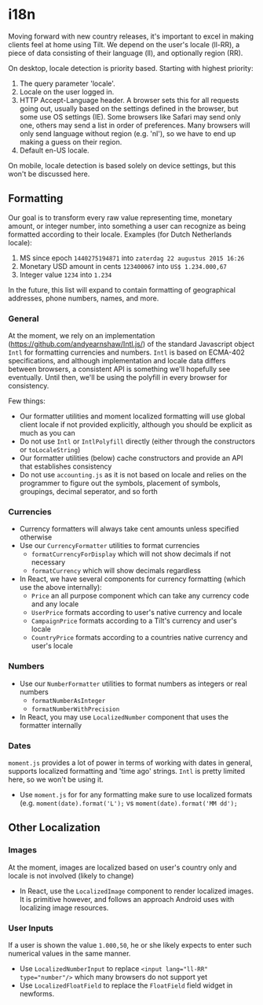 # i18n
Moving forward with new country releases, it's important to excel in making clients feel at home using Tilt. We depend on the user's locale (ll-RR), a piece of data consisting of their language (ll), and optionally region (RR). 

On desktop, locale detection is priority based. Starting with highest priority:

1. The query parameter 'locale'.
2. Locale on the user logged in.
3. HTTP Accept-Language header. A browser sets this for all requests going out, usually based on the settings defined in the browser, but some use OS settings (IE). Some browsers like Safari may send only one, others may send a list in order of preferences. Many browsers will only send language without region (e.g. 'nl'), so we have to end up making a guess on their region.
4. Default en-US locale.

On mobile, locale detection is based solely on device settings, but this won't be discussed here.

## Formatting
Our goal is to transform every raw value representing time, monetary amount, or integer number, into something a user can recognize as being formatted according to their locale. Examples (for Dutch Netherlands locale):

1. MS since epoch ```1440275194871``` into ```zaterdag 22 augustus 2015 16:26```
2. Monetary USD amount in cents ```123400067``` into ```US$ 1.234.000,67```
3. Integer value ```1234``` into ```1.234```

In the future, this list will expand to contain formatting of geographical addresses, phone numbers, names, and more.

### General
At the moment, we rely on an implementation (https://github.com/andyearnshaw/Intl.js/) of the standard Javascript object ```Intl``` for formatting currencies and numbers. ```Intl``` is based on ECMA-402 specifications, and although implementation and locale data differs between browsers, a consistent API is something we'll hopefully see eventually. Until then, we'll be using the polyfill in every browser for consistency.

Few things:
* Our formatter utilities and moment localized formatting will use global client locale if not provided explicitly, although you should be explicit as much as you can
* Do not use ```Intl``` or ```IntlPolyfill``` directly (either through the constructors or ```toLocaleString```)
* Our formatter utilities (below) cache constructors and provide an API that establishes consistency
* Do not use ```accounting.js``` as it is not based on locale and relies on the programmer to figure out the symbols, placement of symbols, groupings, decimal seperator, and so forth

### Currencies
* Currency formatters will always take cent amounts unless specified otherwise
* Use our ```CurrencyFormatter``` utilities to format currencies
    * ```formatCurrencyForDisplay``` which will not show decimals if not necessary
    * ```formatCurrency``` which will show decimals regardless
* In React, we have several components for currency formatting (which use the above internally):
    * ```Price``` an all purpose component which can take any currency code and any locale
    * ```UserPrice``` formats according to user's native currency and locale
    * ```CampaignPrice``` formats according to a Tilt's currency and user's locale
    * ```CountryPrice``` formats according to a countries native currency and user's locale

### Numbers
* Use our ```NumberFormatter``` utilities to format numbers as integers or real numbers 
    * ```formatNumberAsInteger```
    * ```formatNumberWithPrecision```
* In React, you may use ```LocalizedNumber``` component that uses the formatter internally

### Dates
```moment.js``` provides a lot of power in terms of working with dates in general, supports localized formatting and 'time ago' strings. ```Intl``` is pretty limited here, so we won't be using it.
* Use ```moment.js``` for for any formatting make sure to use localized formats (e.g. ```moment(date).format('L');``` vs ```moment(date).format('MM dd');```

## Other Localization
### Images
At the moment, images are localized based on user's country only and locale is not involved (likely to change)
* In React, use the ```LocalizedImage``` component to render localized images. It is primitive however, and follows an approach Android uses with localizing image resources.

### User Inputs
If a user is shown the value ```1.000,50```, he or she likely expects to enter such numerical values in the same manner.
* Use ```LocalizedNumberInput``` to replace ```<input lang="ll-RR" type="number"/>``` which many browsers do not support yet
* Use ```LocalizedFloatField``` to replace the ```FloatField``` field widget in newforms.

